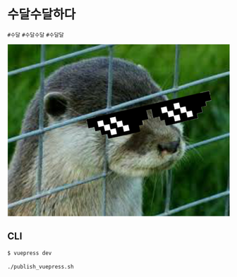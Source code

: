 # 수달수달하다

`#수달` `#수달수달` `#수달달`

![초상화](/img/A049.png)


## CLI

```bash
$ vuepress dev
```

```bash
./publish_vuepress.sh
```